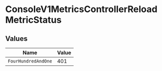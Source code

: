 # ConsoleV1MetricsControllerReloadMetricStatus


## Values

| Name                | Value               |
| ------------------- | ------------------- |
| `FourHundredAndOne` | 401                 |